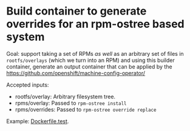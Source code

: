 # Build container to generate overrides for an rpm-ostree based system

Goal: support taking a set of RPMs *as well* as an arbitrary set of files in `rootfs/overlays`
 (which we turn into an RPM) and using this builder container, generate
 an output container that can be applied by the https://github.com/openshift/machine-config-operator/

Accepted inputs:

 - rootfs/overlay: Arbitrary filesystem tree.
 - rpms/overlay: Passed to `rpm-ostree install`
 - rpms/overrides: Passed to `rpm-ostree override replace`

Example: [Dockerfile.test](Dockerfile.test).




